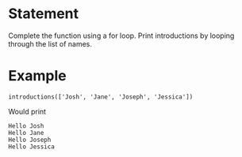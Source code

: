 # Statement

Complete the function using a for loop. 
Print introductions by looping through the list of names.


# Example 
```
introductions(['Josh', 'Jane', 'Joseph', 'Jessica'])
```
Would print
```
Hello Josh
Hello Jane
Hello Joseph
Hello Jessica
```

